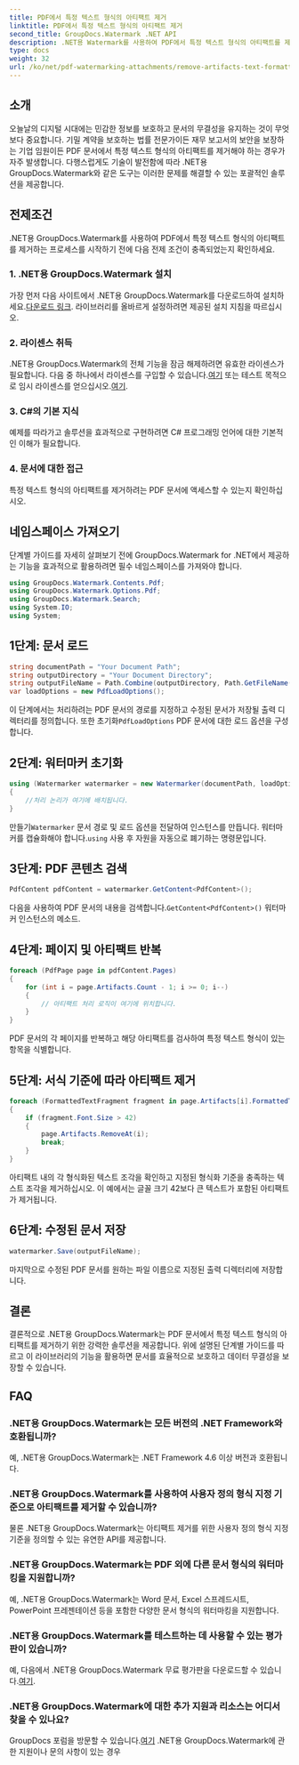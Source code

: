 ```yaml
---
title: PDF에서 특정 텍스트 형식의 아티팩트 제거
linktitle: PDF에서 특정 텍스트 형식의 아티팩트 제거
second_title: GroupDocs.Watermark .NET API
description: .NET용 Watermark를 사용하여 PDF에서 특정 텍스트 형식의 아티팩트를 제거하는 방법을 알아보세요. 단계별 가이드를 따르세요.
type: docs
weight: 32
url: /ko/net/pdf-watermarking-attachments/remove-artifacts-text-formatting-pdf/
---
```

## 소개
오늘날의 디지털 시대에는 민감한 정보를 보호하고 문서의 무결성을 유지하는 것이 무엇보다 중요합니다. 기밀 계약을 보호하는 법률 전문가이든 재무 보고서의 보안을 보장하는 기업 임원이든 PDF 문서에서 특정 텍스트 형식의 아티팩트를 제거해야 하는 경우가 자주 발생합니다. 다행스럽게도 기술이 발전함에 따라 .NET용 GroupDocs.Watermark와 같은 도구는 이러한 문제를 해결할 수 있는 포괄적인 솔루션을 제공합니다.
## 전제조건
.NET용 GroupDocs.Watermark를 사용하여 PDF에서 특정 텍스트 형식의 아티팩트를 제거하는 프로세스를 시작하기 전에 다음 전제 조건이 충족되었는지 확인하세요.
### 1. .NET용 GroupDocs.Watermark 설치
 가장 먼저 다음 사이트에서 .NET용 GroupDocs.Watermark를 다운로드하여 설치하세요.[다운로드 링크](https://releases.groupdocs.com/Watermark/net/). 라이브러리를 올바르게 설정하려면 제공된 설치 지침을 따르십시오.
### 2. 라이센스 취득
.NET용 GroupDocs.Watermark의 전체 기능을 잠금 해제하려면 유효한 라이센스가 필요합니다. 다음 중 하나에서 라이센스를 구입할 수 있습니다.[여기](https://purchase.groupdocs.com/buy) 또는 테스트 목적으로 임시 라이센스를 얻으십시오.[여기](https://purchase.groupdocs.com/temporary-license/).
### 3. C#의 기본 지식
예제를 따라가고 솔루션을 효과적으로 구현하려면 C# 프로그래밍 언어에 대한 기본적인 이해가 필요합니다.
### 4. 문서에 대한 접근
특정 텍스트 형식의 아티팩트를 제거하려는 PDF 문서에 액세스할 수 있는지 확인하십시오.

## 네임스페이스 가져오기
단계별 가이드를 자세히 살펴보기 전에 GroupDocs.Watermark for .NET에서 제공하는 기능을 효과적으로 활용하려면 필수 네임스페이스를 가져와야 합니다.
```csharp
using GroupDocs.Watermark.Contents.Pdf;
using GroupDocs.Watermark.Options.Pdf;
using GroupDocs.Watermark.Search;
using System.IO;
using System;
```
## 1단계: 문서 로드
```csharp
string documentPath = "Your Document Path";
string outputDirectory = "Your Document Directory";
string outputFileName = Path.Combine(outputDirectory, Path.GetFileName(documentPath));
var loadOptions = new PdfLoadOptions();
```
 이 단계에서는 처리하려는 PDF 문서의 경로를 지정하고 수정된 문서가 저장될 출력 디렉터리를 정의합니다. 또한 초기화`PdfLoadOptions` PDF 문서에 대한 로드 옵션을 구성합니다.
## 2단계: 워터마커 초기화
```csharp
using (Watermarker watermarker = new Watermarker(documentPath, loadOptions))
{
    //처리 논리가 여기에 배치됩니다.
}
```
 만들기`Watermarker` 문서 경로 및 로드 옵션을 전달하여 인스턴스를 만듭니다. 워터마커를 캡슐화해야 합니다.`using` 사용 후 자원을 자동으로 폐기하는 명령문입니다.
## 3단계: PDF 콘텐츠 검색
```csharp
PdfContent pdfContent = watermarker.GetContent<PdfContent>();
```
 다음을 사용하여 PDF 문서의 내용을 검색합니다.`GetContent<PdfContent>()` 워터마커 인스턴스의 메소드.
## 4단계: 페이지 및 아티팩트 반복
```csharp
foreach (PdfPage page in pdfContent.Pages)
{
    for (int i = page.Artifacts.Count - 1; i >= 0; i--)
    {
        // 아티팩트 처리 로직이 여기에 위치합니다.
    }
}
```
PDF 문서의 각 페이지를 반복하고 해당 아티팩트를 검사하여 특정 텍스트 형식이 있는 항목을 식별합니다.
## 5단계: 서식 기준에 따라 아티팩트 제거
```csharp
foreach (FormattedTextFragment fragment in page.Artifacts[i].FormattedTextFragments)
{
    if (fragment.Font.Size > 42)
    {
        page.Artifacts.RemoveAt(i);
        break;
    }
}
```
아티팩트 내의 각 형식화된 텍스트 조각을 확인하고 지정된 형식화 기준을 충족하는 텍스트 조각을 제거하십시오. 이 예에서는 글꼴 크기 42보다 큰 텍스트가 포함된 아티팩트가 제거됩니다.
## 6단계: 수정된 문서 저장
```csharp
watermarker.Save(outputFileName);
```
마지막으로 수정된 PDF 문서를 원하는 파일 이름으로 지정된 출력 디렉터리에 저장합니다.

## 결론
결론적으로 .NET용 GroupDocs.Watermark는 PDF 문서에서 특정 텍스트 형식의 아티팩트를 제거하기 위한 강력한 솔루션을 제공합니다. 위에 설명된 단계별 가이드를 따르고 이 라이브러리의 기능을 활용하면 문서를 효율적으로 보호하고 데이터 무결성을 보장할 수 있습니다.
## FAQ
### .NET용 GroupDocs.Watermark는 모든 버전의 .NET Framework와 호환됩니까?
예, .NET용 GroupDocs.Watermark는 .NET Framework 4.6 이상 버전과 호환됩니다.
### .NET용 GroupDocs.Watermark를 사용하여 사용자 정의 형식 지정 기준으로 아티팩트를 제거할 수 있습니까?
물론 .NET용 GroupDocs.Watermark는 아티팩트 제거를 위한 사용자 정의 형식 지정 기준을 정의할 수 있는 유연한 API를 제공합니다.
### .NET용 GroupDocs.Watermark는 PDF 외에 다른 문서 형식의 워터마킹을 지원합니까?
예, .NET용 GroupDocs.Watermark는 Word 문서, Excel 스프레드시트, PowerPoint 프레젠테이션 등을 포함한 다양한 문서 형식의 워터마킹을 지원합니다.
### .NET용 GroupDocs.Watermark를 테스트하는 데 사용할 수 있는 평가판이 있습니까?
 예, 다음에서 .NET용 GroupDocs.Watermark 무료 평가판을 다운로드할 수 있습니다.[여기](https://releases.groupdocs.com/).
### .NET용 GroupDocs.Watermark에 대한 추가 지원과 리소스는 어디서 찾을 수 있나요?
 GroupDocs 포럼을 방문할 수 있습니다.[여기](https://forum.groupdocs.com/c/watermark/19) .NET용 GroupDocs.Watermark에 관한 지원이나 문의 사항이 있는 경우